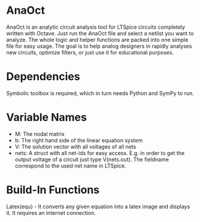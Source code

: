 # AnaOct
AnaOct is an analytic circuit analysis tool for LTSpice circuits completely written with Octave. Just run the AnaOct file and select a netlist you want to analyze. The whole logic and helper functions are packed into one simple file for easy usage. The goal is to help analog designers in rapidly analyses new circuits, optimize filters, or just use it for educational purposes.

# Dependencies
Symbolic toolbox is required, which in turn needs Python and SymPy to run.

# Variable Names
* M: The nodal matrix
* b: The right hand side of the linear equation system
* V: The solution vector with all voltages of all nets
* nets: A struct with all net-ids for easy access. E.g. in order to get the output voltage of a circuit just type V(nets.out).  The fieldname correspond to the used net name in LTSpice.

# Build-In Functions
Latex(equ) - It converts any given equation into a latex image and displays it. It requires an internet connection.
